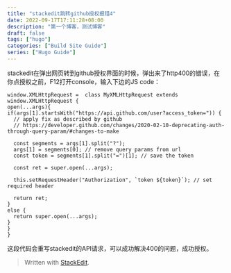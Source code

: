 ```yaml
---
title: "stackedit跳转github授权报错4"
date: 2022-09-17T17:11:28+08:00
description: "第一个博客，测试博客"
draft: false
tags: ["hugo"]
categories: ["Build Site Guide"]
series: ["Hugo Guide"]
---
```


stackedit在弹出网页转到github授权界面的时候，弹出来了http400的错误，在你点授权之前，F12打开console，输入下边的JS code：

```
window.XMLHttpRequest =  class MyXMLHttpRequest extends window.XMLHttpRequest {
open(...args){
if(args[1].startsWith("https://api.github.com/user?access_token=")) {
  // apply fix as described by github
  // https://developer.github.com/changes/2020-02-10-deprecating-auth-through-query-param/#changes-to-make
  
  const segments = args[1].split("?");
  args[1] = segments[0]; // remove query params from url
  const token = segments[1].split("=")[1]; // save the token
  
  const ret = super.open(...args);
  
  this.setRequestHeader("Authorization", `token ${token}`); // set required header
  
  return ret;
}
else {
  return super.open(...args);
}
}
}

```

这段代码会重写stackedit的API请求，可以成功解决400的问题，成功授权。

> Written with [StackEdit](https://stackedit.io/).
<!--stackedit_data:
eyJoaXN0b3J5IjpbLTIyNDA2MTAwXX0=
-->
